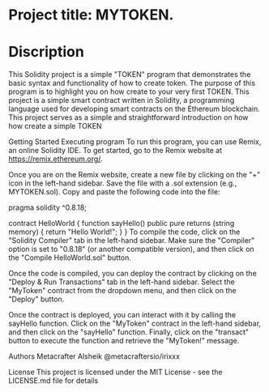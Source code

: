 # Project title: MYTOKEN.
# Discription
This Solidity project is a simple "TOKEN" program that demonstrates the basic syntax and functionality of how to create token. The purpose of this program is to highlight you  on how create to your very first TOKEN. This project is a simple smart contract written in Solidity, a programming language used for developing smart contracts on the Ethereum blockchain. This project serves as a simple and straightforward introduction on how how create a simple TOKEN

Getting Started
Executing program
To run this program, you can use Remix, an online Solidity IDE. To get started, go to the Remix website at https://remix.ethereum.org/.

Once you are on the Remix website, create a new file by clicking on the "+" icon in the left-hand sidebar. Save the file with a .sol extension (e.g., MYTOKEN.sol). Copy and paste the following code into the file:

pragma solidity ^0.8.18;

contract HelloWorld {
    function sayHello() public pure returns (string memory) {
        return "Hello World!";
    }
}
To compile the code, click on the "Solidity Compiler" tab in the left-hand sidebar. Make sure the "Compiler" option is set to "0.8.18" (or another compatible version), and then click on the "Compile HelloWorld.sol" button.

Once the code is compiled, you can deploy the contract by clicking on the "Deploy & Run Transactions" tab in the left-hand sidebar. Select the "MyToken" contract from the dropdown menu, and then click on the "Deploy" button.

Once the contract is deployed, you can interact with it by calling the sayHello function. Click on the "MyToken" contract in the left-hand sidebar, and then click on the "sayHello" function. Finally, click on the "transact" button to execute the function and retrieve the "MyToken!" message.

Authors
Metacrafter Alsheik 
@metacraftersio/irixxx 

License
This project is licensed under the MIT License - see the LICENSE.md file for details
